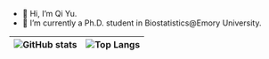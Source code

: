 - 👋 Hi, I’m Qi Yu. 
- 🌱 I’m currently a Ph.D. student in Biostatistics@Emory University.
  
| ![GitHub stats](https://github-readme-stats.vercel.app/api?username=qyxxx&theme=default&show_icons=true&locale=en&count_private=true)| ![Top Langs](https://github-readme-stats.vercel.app/api/top-langs/?username=qyxxx&layout=compact&hide=jupyter%20notebook) |
| -- | -- |
<!---
| <strong>🔥 Streak stats</strong> <br />[![GitHub Streak](https://github-readme-streak-stats.herokuapp.com/?user=qyxxx)](https://git.io/streak-stats) | <strong>☭ Languages and Tools</strong> <br /> ![Python](https://img.shields.io/badge/python-3670A0?style=for-the-badge&logo=python&logoColor=ffdd54) ![C](https://img.shields.io/badge/c-%2300599C.svg?style=for-the-badge&logo=c&logoColor=white) ![LaTeX](https://img.shields.io/badge/latex-%23008080.svg?style=for-the-badge&logo=latex&logoColor=white) ![Markdown](https://img.shields.io/badge/markdown-%23000000.svg?style=for-the-badge&logo=markdown&logoColor=white) ![HTML5](https://img.shields.io/badge/html5-%23E34F26.svg?style=for-the-badge&logo=html5&logoColor=white) <br /> ![JavaScript](https://img.shields.io/badge/javascript-%23323330.svg?style=for-the-badge&logo=javascript&logoColor=%23F7DF1E) ![Shell Script](https://img.shields.io/badge/shell_script-%23121011.svg?style=for-the-badge&logo=gnu-bash&logoColor=white) ![Vim](https://img.shields.io/badge/VIM-%2311AB00.svg?style=for-the-badge&logo=vim&logoColor=white) ![Visual Studio Code](https://img.shields.io/badge/Visual%20Studio%20Code-0078d7.svg?style=for-the-badge&logo=visual-studio-code&logoColor=white)  <br /> ![GitHub Actions](https://img.shields.io/badge/github%20actions-%232671E5.svg?style=for-the-badge&logo=githubactions&logoColor=white)	![PyTorch](https://img.shields.io/badge/PyTorch-%23EE4C2C.svg?style=for-the-badge&logo=PyTorch&logoColor=white) ![Anaconda](https://img.shields.io/badge/Anaconda-%2344A833.svg?style=for-the-badge&logo=anaconda&logoColor=white) |
- 👋 Hi, I’m Qi Yu. 
- 👀 I’m interested in working out and traveling.
- 🌱 I’m currently a Ph.D. student in Biostatistics@Emory University.
- 💞️ My research interests are survival analysis, recurrent events, statistical learning ...
qyxxx/qyxxx is a ✨ special ✨ repository because its `README.md` (this file) appears on your GitHub profile.
You can click the Preview link to take a look at your changes.📫
--->
